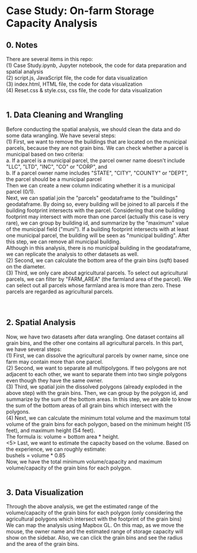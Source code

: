 # Case Study: On-farm Storage Capacity Analysis
## 0. Notes
There are several items in this repo:<br>
(1) Case Study.ipynb, Jupyter notebook, the code for data preparation and spatial analysis<br>
(2) script.js, JavaScript file, the code for data visualization<br>
(3) index.html, HTML file, the code for data visualization<br>
(4) Reset.css & style.css, css file, the code for data visualization <br><br>

## 1. Data Cleaning and Wrangling
Before conducting the spatial analysis, we should clean the data and do some data wrangling. We have several steps:<br>
(1) First, we want to remove the buildings that are located on the municipal parcels, because they are not grain bins. 
We can check whether a parcel is municipal based on two criteria: <br>
a. If a parcel is a municipal parcel, the parcel owner name doesn't include "LLC", "LTD", "INC", "CO" or "CORP", and<br>
b. If a parcel owner name includes "STATE", "CITY", "COUNTY" or "DEPT", the parcel should be a municipal parcel<br>
Then we can create a new column indicating whether it is a municipal parcel (0/1). <br>
Next, we can spatial join the "parcels" geodataframe to the "buildings" geodataframe. By doing so, every building will be joined to all parcels
if the building footprint intersects with the parcel. Considering that one building footprint may intersect with more than one parcel (actually this case is very rare), we can group by building id, and summarize by the "maximum" value of the municipal field ("muni"). If a building footprint intersects with at least one municipal parcel, the building will be seen as "municipal building". After this step, we can remove all municipal building. <br>
Although in this analysis, there is no municipal building in the geodataframe, we can replicate the analysis to other datasets as well.<br>
(2) Second, we can calculate the bottom area of the grain bins (sqft) based on the diameter. <br>
(3) Third, we only care about agricultural parcels. To select out agricultural parcels, we can filter by "FARM_AREA" (the farmland area of the parcel). We can select out all parcels whose farmland area is more than zero. These parcels are regarded as agricultural parcels. <br>
<br><br>


## 2. Spatial Analysis
Now, we have two datasets after data wrangling. One dataset contains all grain bins, and the other one contains all agricultural parcels. In this part, we have several steps:<br>
(1) First, we can dissolve the agricultural parcels by owner name, since one farm may contain more than one parcel. <br>
(2) Second, we want to separate all multipolygons. If two polygons are not adjacent to each other, we want to separate them into two single polygons even though they have the same owner.<br>
(3) Third, we spatial join the dissolved polygons (already exploded in the above step) with the grain bins. Then, we can group by the polygon id, and summarize by the sum of the bottom areas. In this step, 
we are able to know the sum of the bottom areas of all grain bins which intersect with the polygons. <br>
(4) Next, we can calculate the minimum total volume and the maximum total volume of the grain bins for each polygon, based on the minimum height (15 feet), and maximum height (54 feet). <br>
The formula is: volume = bottom area * height.<br>
<5> Last, we want to estimate the capacity based on the volume. Based on the experience, we can roughly estimate:<br>
bushels = volume * 0.85<br>
Now, we have the total minimum volume/capacity and maximum volume/capacity of the grain bins for each polygon.<br><br>

## 3. Data Visualization
Through the above analysis, we get the estimated range of the volume/capacity of the grain bins for each polygon 
(only considering the agricultural polygons which intersect with the footprint of the grain bins)<br>
We can map the analysis using Mapbox GL. On this map, as we move the mouse, the owner name and the estimated range of storage capacity will show on the sidebar. Also, we can click the grain bins and see the radius and the area of the grain bins. 
